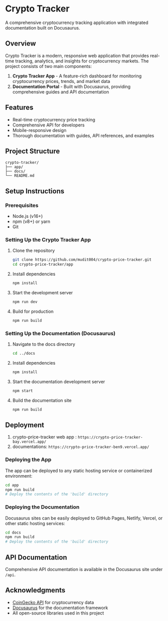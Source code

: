 # Crypto Tracker

A comprehensive cryptocurrency tracking application with integrated documentation built on Docusaurus.

## Overview

Crypto Tracker is a modern, responsive web application that provides real-time tracking, analytics, and insights for cryptocurrency markets. The project consists of two main components:

1. **Crypto Tracker App** - A feature-rich dashboard for monitoring cryptocurrency prices, trends, and market data
2. **Documentation Portal** - Built with Docusaurus, providing comprehensive guides and API documentation

## Features

- Real-time cryptocurrency price tracking
- Comprehensive API for developers
- Mobile-responsive design
- Thorough documentation with guides, API references, and examples

## Project Structure

```
crypto-tracker/
├── app/            
├── docs/           
└── README.md       
```

## Setup Instructions

### Prerequisites

- Node.js (v16+)
- npm (v8+) or yarn
- Git

### Setting Up the Crypto Tracker App

1. Clone the repository
   ```bash
   git clone https://github.com/mudit004/crypto-price-tracker.git
   cd crypto-price-tracker/app
   ```

2. Install dependencies
   ```bash
   npm install
   ```

3. Start the development server
   ```bash
   npm run dev
   ```

4. Build for production
   ```bash
   npm run build
   ```

### Setting Up the Documentation (Docusaurus)

1. Navigate to the docs directory
   ```bash
   cd ../docs
   ```

2. Install dependencies
   ```bash
   npm install
   ```

3. Start the documentation development server
   ```bash
   npm start
   ```

4. Build the documentation site
   ```bash
   npm run build
   ```

## Deployment
1. crypto-price-tracker web app : `https://crypto-price-tracker-bay.vercel.app/`
2. documentations: `https://crypto-price-tracker-ben9.vercel.app/`
### Deploying the App

The app can be deployed to any static hosting service or containerized environment:

```bash
cd app
npm run build
# Deploy the contents of the 'build' directory
```

### Deploying the Documentation

Docusaurus sites can be easily deployed to GitHub Pages, Netlify, Vercel, or other static hosting services:

```bash
cd docs
npm run build
# Deploy the contents of the 'build' directory
```

## API Documentation

Comprehensive API documentation is available in the Docusaurus site under `/api`. 

## Acknowledgments

- [CoinGecko API](https://www.coingecko.com/en/api) for cryptocurrency data
- [Docusaurus](https://docusaurus.io/) for the documentation framework
- All open-source libraries used in this project
